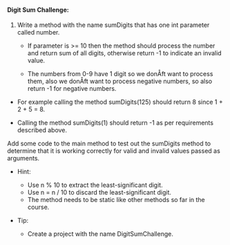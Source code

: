 #### Digit Sum Challenge:

1. Write a method with the name sumDigits that has one int parameter called number. 

    - If parameter is >= 10 then the method should process the number and return sum of all digits, otherwise return -1 to indicate an invalid value.

    - The numbers from 0-9 have 1 digit so we donÅft want to process them, also we donÅft want to process negative numbers, so also return -1 for negative numbers.

* For example calling the method sumDigits(125) should return 8 since 1 + 2 + 5 = 8.

* Calling the method sumDigits(1) should return -1 as per requirements described above.

Add some code to the main method to test out the sumDigits method to determine that it is working correctly for valid and invalid values passed as arguments.

* Hint: 
	- Use n % 10 to extract the least-significant digit.
	- Use n = n / 10 to discard the least-significant digit.
	- The method needs to be static like other methods so far in the course.

* Tip: 
	- Create a project with the name DigitSumChallenge.
